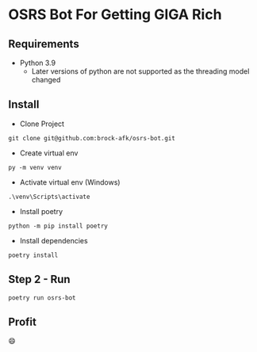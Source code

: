 # OSRS Bot For Getting GIGA Rich

## Requirements

- Python 3.9
    - Later versions of python are not supported as the threading model changed

## Install

- Clone Project

```shell
git clone git@github.com:brock-afk/osrs-bot.git
```

- Create virtual env

```shell
py -m venv venv
```

- Activate virtual env (Windows)

```shell
.\venv\Scripts\activate
```

- Install poetry

```shell
python -m pip install poetry
```

- Install dependencies

```shell
poetry install
```

## Step 2 - Run

```shell
poetry run osrs-bot
```

## Profit

:smile: